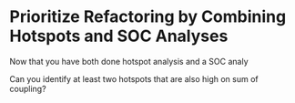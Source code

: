 # Prioritize Refactoring by Combining Hotspots and SOC Analyses

Now that you have both done hotspot analysis and a SOC analy

Can you identify at least two hotspots that are also high on sum of
coupling?